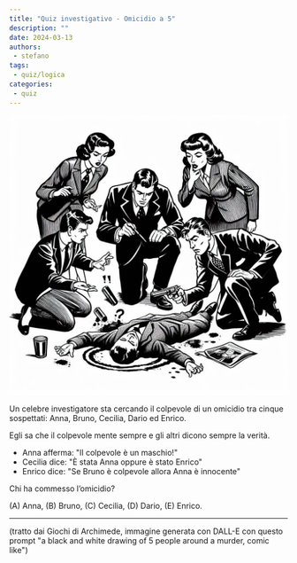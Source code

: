 ```yaml
---
title: "Quiz investigativo - Omicidio a 5"
description: ""
date: 2024-03-13
authors: 
 - stefano
tags:
 - quiz/logica
categories:
 - quiz
---
```

![alt text](../../../assets/img/quiz/quiz-omicidio-5.webp)

Un celebre investigatore sta cercando il colpevole di un omicidio tra cinque sospettati: Anna, Bruno, Cecilia, Dario ed Enrico.

Egli sa che il colpevole mente sempre e gli altri dicono sempre la verità.

- Anna afferma: "Il colpevole è un maschio!"
- Cecilia dice: "È stata Anna oppure è stato Enrico"
- Enrico dice: "Se Bruno è colpevole allora Anna è innocente"

Chi ha commesso l’omicidio?

(A) Anna, (B) Bruno, (C) Cecilia, (D) Dario, (E) Enrico.

---
(tratto dai Giochi di Archimede, immagine generata con DALL-E con questo prompt "a black and white drawing of 5 people around a murder, comic like")

